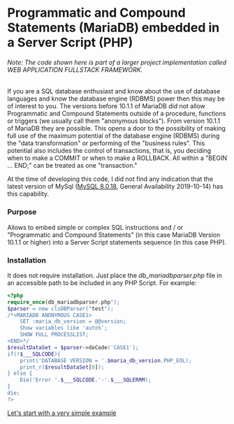 # Programmatic and Compound Statements (MariaDB) embedded in a Server Script (PHP)

###### Note: The code shown here is part of a larger project implementation called WEB APPLICATION FULLSTACK FRAMEWORK.

If you are a SQL database enthusiast and know about the use of database languages and know the database engine (RDBMS) power then this may be of interest to you. The versions before 10.1.1 of MariaDB did not allow Programmatic and Compound Statements outside of a procedure, functions or triggers (we usually call them "anonymous blocks"). From version 10.1.1 of MariaDB they are possible. This opens a door to the possibility of making full use of the maximum potential of the database engine (RDBMS) during the "data transformation" or performing of the "business rules". This potential also includes the control of transactions, that is, you deciding when to make a COMMIT or when to make a ROLLBACK. All within a "BEGIN ... END;" can be treated as one "transaction."

At the time of developing this code, I did not find any indication that the latest version of MySql ([MySQL 8.0.18](https://dev.mysql.com/doc/relnotes/mysql/8.0/en/), General Availability 2019-10-14) has this capability.

### Purpose
Allows to embed simple or complex SQL instructions and / or "Programmatic and Compound Statements" (in this case MariaDB Version 10.1.1 or higher) into a Server Script statements sequence (in this case PHP).
### Installation
It does not require installation. Just place the *db_mariadbparser.php* file in an accessible path to be included in any PHP Script. For example:
```php
<?php
require_once(db_mariadbparser.php");
$parser = new clsDBParser("test");
/*<MARIADB ANONYMOUS CASE1>
	SET :maria_db_version = @@version;
	Show variables like 'auto%';
	SHOW FULL PROCESSLIST;
<END>*/
$resultDataSet = $parser->doCode('CASE1');
if(!$___SQLCODE){
	print('DATABASE VERSION = '.$maria_db_version.PHP_EOL);
	print_r($resultDataSet[0]);
} else {
	Die('Error '.$___SQLCODE.'-'.$___SQLERRM);
}
die;
?>
```
[Let's start with a very simple example](doc/TOPIC_01.md)
